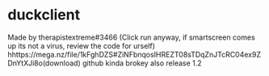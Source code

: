 # duckclient
Made by therapistextreme#3466
(Click run anyway, if smartscreen comes up its not a virus, review the code for urself)
hhttps://mega.nz/file/1kFghDZS#ZiNFbnqosIHREZT08sTDqZnJTcRC04ex9ZDnYtXJi8o(download) github kinda brokey also release 1.2
